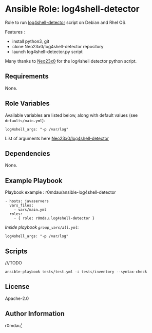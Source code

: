Ansible Role: log4shell-detector
================================

Role to run [log4shell-detector](https://github.com/Neo23x0/log4shell-detector) script on Debian and Rhel OS.

Features :
* install python3, git
* clone Neo23x0/log4shell-detector repository
* launch log4shell-detector.py script

Many thanks to [Neo23x0](https://github.com/Neo23x0) for the log4shell detector python script.

Requirements
------------

None.

Role Variables
--------------

Available variables are listed below, along with default values (see `defaults/main.yml`):

    log4shell_args: "-p /var/log"

List of arguments here [Neo23x0/log4shell-detector](https://github.com/Neo23x0/log4shell-detector/blob/main/README.md)

Dependencies
------------

None.

Example Playbook
----------------

Playbook example : r0mdau/ansible-log4shell-detector

    - hosts: javaservers
      vars_files:
        - vars/main.yml
      roles:
        - { role: r0mdau.log4shell-detector }

*Inside playbook `group_vars/all.yml`*:

    log4shell_args: "-p /var/log"

Scripts
-------
///TODO
```
ansible-playbook tests/test.yml -i tests/inventory --syntax-check
```

License
-------

Apache-2.0

Author Information
------------------

r0mdau[¹](https://github.com/r0mdau)
